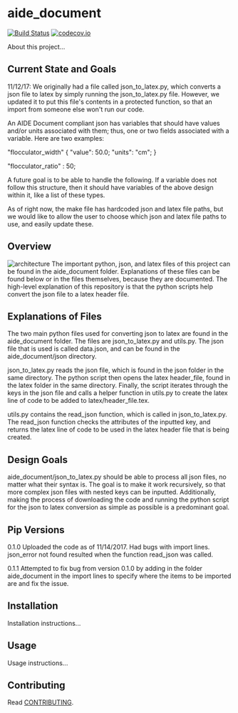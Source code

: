 # aide_document

[![Build Status](https://travis-ci.org/AguaClara/aide_document.svg?branch=master)](https://travis-ci.org/AguaClara/aide_document)
[![codecov.io](https://codecov.io/github/hbetts/orbitalpy/coverage.svg?branch=master)](https://codecov.io/github/AguaClara/aide_document?branch=master)

About this project...
## Current State and Goals
11/12/17: We originally had a file called json_to_latex.py, which converts a json file to latex by simply running the json_to_latex.py file. However, we updated it to put this file's contents in a protected function, so that an import from someone else won't run our code. 

An AIDE Document compliant json has variables that should have values and/or units associated with them; thus, one or two fields associated with a variable. Here are two examples: 

"flocculator_width" {
  "value": 50.0;
  "units": "cm";
}

"flocculator_ratio" : 50;


A future goal is to be able to handle the following. If a variable does not follow this structure, then it should have variables of the above design within it, like a list of these types. 

As of right now, the make file has hardcoded json and latex file paths, but we would like to allow the user to choose which json and latex file paths to use, and easily update these. 

## Overview
![architecture](https://docs.google.com/drawings/d/e/2PACX-1vTYhFFvPg2Pc06VDjqJHLjhOIx6gHSd71P6tPxNrN4ECgOSUc1eTTCaAq9XqnKxwLJae8cuBnah_XDw/pub?w=960&h=720)
The important python, json, and latex files of this project can be found in the aide_document folder. Explanations of these files can be found below or in the files themselves, because they are documented. The high-level explanation of this repository is that the python scripts help convert the json file to a latex header file.  


## Explanations of Files
The two main python files used for converting json to latex are found in the aide_document folder. The files are json_to_latex.py and utils.py. The json file that is used is called data.json, and can be found in the aide_document/json directory. 

json_to_latex.py reads the json file, which is found in the json folder in the same directory. The python script then opens the latex header_file, found in the latex folder in the same directory. Finally, the script iterates through the keys in the json file and calls a helper function in utils.py to create the latex line of code to be added to latex/header_file.tex. 

utils.py contains the read_json function, which is called in json_to_latex.py. The read_json function checks the attributes of the inputted key, and returns the latex line of code to be used in the latex header file that is being created. 

## Design Goals
aide_document/json_to_latex.py should be able to process all json files, no matter what their syntax is. The goal is to make it work recursively, so that more complex json files with nested keys can be inputted. Additionally, making the process of downloading the code and running the python script for the json to latex conversion as simple as possible is a predominant goal. 

## Pip Versions
0.1.0
Uploaded the code as of 11/14/2017. Had bugs with import lines. json_error not found resulted when the function read_json was called. 

0.1.1
Attempted to fix bug from version 0.1.0 by adding in the folder aide_document in the import lines to specify where the items to be imported are and fix the issue. 

## Installation

Installation instructions...

## Usage

Usage instructions...

## Contributing

Read [CONTRIBUTING](CONTRIBUTING.md).
